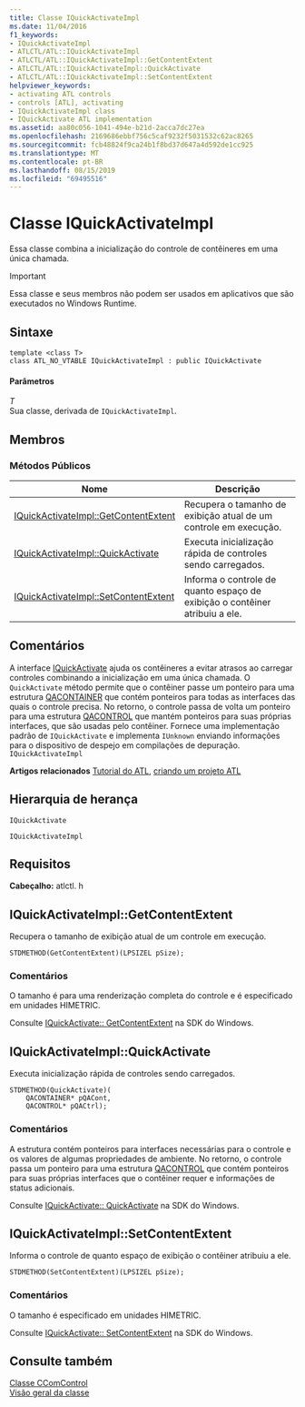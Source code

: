 ```yaml
---
title: Classe IQuickActivateImpl
ms.date: 11/04/2016
f1_keywords:
- IQuickActivateImpl
- ATLCTL/ATL::IQuickActivateImpl
- ATLCTL/ATL::IQuickActivateImpl::GetContentExtent
- ATLCTL/ATL::IQuickActivateImpl::QuickActivate
- ATLCTL/ATL::IQuickActivateImpl::SetContentExtent
helpviewer_keywords:
- activating ATL controls
- controls [ATL], activating
- IQuickActivateImpl class
- IQuickActivate ATL implementation
ms.assetid: aa80c056-1041-494e-b21d-2acca7dc27ea
ms.openlocfilehash: 2169686ebbf756c5caf9232f5031532c62ac8265
ms.sourcegitcommit: fcb48824f9ca24b1f8bd37d647a4d592de1cc925
ms.translationtype: MT
ms.contentlocale: pt-BR
ms.lasthandoff: 08/15/2019
ms.locfileid: "69495516"
---
```

# <a name="iquickactivateimpl-class"></a>Classe IQuickActivateImpl

Essa classe combina a inicialização do controle de contêineres em uma única chamada.

> [!IMPORTANT]
>  Essa classe e seus membros não podem ser usados em aplicativos que são executados no Windows Runtime.

## <a name="syntax"></a>Sintaxe

```
template <class T>
class ATL_NO_VTABLE IQuickActivateImpl : public IQuickActivate
```

#### <a name="parameters"></a>Parâmetros

*T*<br/>
Sua classe, derivada de `IQuickActivateImpl`.

## <a name="members"></a>Membros

### <a name="public-methods"></a>Métodos Públicos

|Nome|Descrição|
|----------|-----------------|
|[IQuickActivateImpl::GetContentExtent](#getcontentextent)|Recupera o tamanho de exibição atual de um controle em execução.|
|[IQuickActivateImpl::QuickActivate](#quickactivate)|Executa inicialização rápida de controles sendo carregados.|
|[IQuickActivateImpl::SetContentExtent](#setcontentextent)|Informa o controle de quanto espaço de exibição o contêiner atribuiu a ele.|

## <a name="remarks"></a>Comentários

A interface [IQuickActivate](/windows/win32/api/ocidl/nn-ocidl-iquickactivate) ajuda os contêineres a evitar atrasos ao carregar controles combinando a inicialização em uma única chamada. O `QuickActivate` método permite que o contêiner passe um ponteiro para uma estrutura [QACONTAINER](/windows/win32/api/ocidl/ns-ocidl-qacontainer) que contém ponteiros para todas as interfaces das quais o controle precisa. No retorno, o controle passa de volta um ponteiro para uma estrutura [QACONTROL](/windows/win32/api/ocidl/ns-ocidl-qacontrol) que mantém ponteiros para suas próprias interfaces, que são usadas pelo contêiner. Fornece uma implementação padrão de `IQuickActivate` e implementa `IUnknown` enviando informações para o dispositivo de despejo em compilações de depuração. `IQuickActivateImpl`

**Artigos relacionados** [Tutorial do ATL](../../atl/active-template-library-atl-tutorial.md), [criando um projeto ATL](../../atl/reference/creating-an-atl-project.md)

## <a name="inheritance-hierarchy"></a>Hierarquia de herança

`IQuickActivate`

`IQuickActivateImpl`

## <a name="requirements"></a>Requisitos

**Cabeçalho:** atlctl. h

##  <a name="getcontentextent"></a>  IQuickActivateImpl::GetContentExtent

Recupera o tamanho de exibição atual de um controle em execução.

```
STDMETHOD(GetContentExtent)(LPSIZEL pSize);
```

### <a name="remarks"></a>Comentários

O tamanho é para uma renderização completa do controle e é especificado em unidades HIMETRIC.

Consulte [IQuickActivate:: GetContentExtent](/windows/win32/api/ocidl/nf-ocidl-iquickactivate-getcontentextent) na SDK do Windows.

##  <a name="quickactivate"></a>  IQuickActivateImpl::QuickActivate

Executa inicialização rápida de controles sendo carregados.

```
STDMETHOD(QuickActivate)(
    QACONTAINER* pQACont,
    QACONTROL* pQACtrl);
```

### <a name="remarks"></a>Comentários

A estrutura contém ponteiros para interfaces necessárias para o controle e os valores de algumas propriedades de ambiente. No retorno, o controle passa um ponteiro para uma estrutura [QACONTROL](/windows/win32/api/ocidl/ns-ocidl-qacontrol) que contém ponteiros para suas próprias interfaces que o contêiner requer e informações de status adicionais.

Consulte [IQuickActivate:: QuickActivate](/windows/win32/api/ocidl/nf-ocidl-iquickactivate-quickactivate) na SDK do Windows.

##  <a name="setcontentextent"></a>  IQuickActivateImpl::SetContentExtent

Informa o controle de quanto espaço de exibição o contêiner atribuiu a ele.

```
STDMETHOD(SetContentExtent)(LPSIZEL pSize);
```

### <a name="remarks"></a>Comentários

O tamanho é especificado em unidades HIMETRIC.

Consulte [IQuickActivate:: SetContentExtent](/windows/win32/api/ocidl/nf-ocidl-iquickactivate-setcontentextent) na SDK do Windows.

## <a name="see-also"></a>Consulte também

[Classe CComControl](../../atl/reference/ccomcontrol-class.md)<br/>
[Visão geral da classe](../../atl/atl-class-overview.md)
